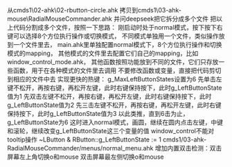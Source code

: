 从cmds1\02-ahk\02-rbutton-circle.ahk
  拷贝到cmds1\03-ahk-mouse\RadialMouseCommander.ahk
  并问deepseek把它拆分成多个文件
把以上代码分割成多个文件，按照一下思路：
  刚启动时处于normal模式，按下按下右键可以选择8个方位执行操作或切换模式，
  不同模式单独用一个文件，类似操作放到一个文件里去，
  main.ahk里单独配置normal模式下，8个方位执行操作和切换模式的mapping，
  其他模式的文件里去配置它们自己的mapping，比如window_control_mode.ahk，
  其他函数按照功能放到不同的文件，它们只存放一些函数，用于在各种模式的文件里去调用
  不要修改函数或变量，直接把代码剪切到相应的文件中去
实现更快的热键：
  g_MaxLeftButtonStates设置为6
  先单击左键不松开，再按右键，再松开左键，此时右键保持按下，此时g_LeftButtonState值为1
  先双击左键不松开，再按右键，再松开左键，此时右键保持按下，此时g_LeftButtonState值为2
  先三击左键不松开，再按右键，再松开左键，此时右键保持按下，此时g_LeftButtonState值为3
  以此类推，直到6击为止，g_LeftButtonState为6
  这时进入normal模式，画圆，继续在圆内点击左键，中键和滚轮，继续改变g_LeftButtonState这三个变量的值
window_control不能对tooltip操作
~LButton & RButton::g_LeftButtonState := 1
cmds1/03-ahk-RadialMouseCommander/menus/normal_menu.ahk
增加内置双击检测：双击屏幕左上角切换o和mouse
双击屏幕最左侧切换o和mouse

